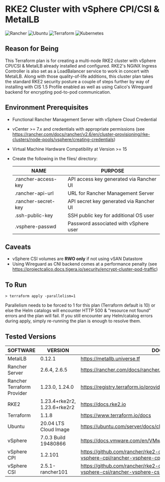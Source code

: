 # RKE2 Cluster with vSphere CPI/CSI & MetalLB
![Rancher](https://img.shields.io/badge/rancher-%230075A8.svg?style=for-the-badge&logo=rancher&logoColor=white) ![Ubuntu](https://img.shields.io/badge/Ubuntu-E95420?style=for-the-badge&logo=ubuntu&logoColor=white) ![Terraform](https://img.shields.io/badge/terraform-%235835CC.svg?style=for-the-badge&logo=terraform&logoColor=white) 	![Kubernetes](https://img.shields.io/badge/kubernetes-%23326ce5.svg?style=for-the-badge&logo=kubernetes&logoColor=white)

## Reason for Being
This Terraform plan is for creating a multi-node RKE2 cluster with vSphere CPI/CSI & MetalLB already installed and configured.  RKE2's NGiNX Ingress Controller is also set as a LoadBalancer service to work in concert with MetalLB.  Along with those quality-of-life additions, this cluster plan takes the standard RKE2 security posture a couple of steps further by way of installing with CIS 1.5 Profile enabled as well as using Calico's Wireguard backend for encrypting pod-to-pod communication.

## Environment Prerequisites 
- Functional Rancher Management Server with vSphere Cloud Credential
- vCenter >= 7.x and credentials with appropriate permissions (see https://rancher.com/docs/rancher/v2.6/en/cluster-provisioning/rke-clusters/node-pools/vsphere/creating-credentials)
- Virtual Machine Hardware Compatibility at Version >= 15
- Create the following in the files/ directory:

    | NAME | PURPOSE |
    | ------ | ------ |
    | .rancher-access-key | API access key generated via Rancher UI |
    | .rancher-api-url | URL for Rancher Management Server |
    | .rancher-secret-key | API secret key generated via Rancher UI |
    | .ssh-public-key | SSH public key for additional OS user |
    | .vsphere-passwd | Password associated with vSphere user |

## Caveats
 - vSphere CSI volumes are **RWO only** if not using vSAN Datastore
 - Using Wireguard as CNI backend comes at a performance penalty (see https://projectcalico.docs.tigera.io/security/encrypt-cluster-pod-traffic)

## To Run
    > terraform apply -parallelism=1 
Parallelism needs to be forced to 1 for this plan (Terraform default is 10) or else the Helm catalogs will encounter HTTP 500 & "resource not found" errors and the plan will fail.  If you still encounter any Helm/catalog errors during apply, simply re-running the plan is enough to resolve them.

## Tested Versions

| SOFTWARE | VERSION | DOCS |
| ------ | ------ | ------ |
| MetalLB | 0.12.1 | https://metallb.universe.tf
| Rancher Server | 2.6.4, 2.6.5 | https://rancher.com/docs/rancher/v2.6/en/overview
| Rancher Terraform Provider| 1.23.0, 1.24.0 | https://registry.terraform.io/providers/rancher/rancher2/latest/docs
| RKE2 | 1.23.4+rke2r2, 1.23.6+rke2r2 | https://docs.rke2.io
| Terraform | 1.1.8 | https://www.terraform.io/docs
| Ubuntu | 20.04 LTS Cloud Image | https://ubuntu.com/server/docs/cloud-images/introduction
| vSphere | 7.0.3 Build 19480866 | https://docs.vmware.com/en/VMware-vSphere/index.html
| vSphere CPI | 1.2.101 | https://github.com/rancher/rke2-charts/tree/main/charts/rancher-vsphere-cpi/rancher-vsphere-cpi
| vSphere CSI | 2.5.1-rancher101 | https://github.com/rancher/rke2-charts/tree/main/charts/rancher-vsphere-csi/rancher-vsphere-csi